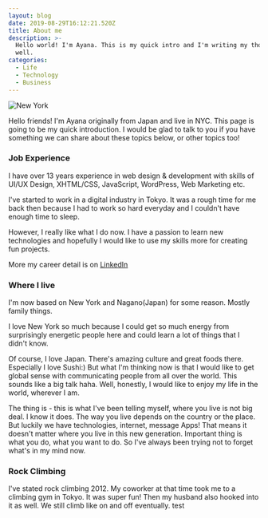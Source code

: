```yaml
---
layout: blog
date: 2019-08-29T16:12:21.520Z
title: About me
description: >-
  Hello world! I'm Ayana. This is my quick intro and I'm writing my thoughts as
  well.
categories:
  - Life
  - Technology
  - Business
---
```

![New York](/uploads/img_newyork.jpg)

Hello friends! I'm Ayana originally from Japan and live in NYC. This page is going to be my quick introduction. I would be glad to talk to you if you have something we can share about these topics below, or other topics too!

<h3>Job Experience</h3>
I have over 13 years experience in web design & development with skills of UI/UX Design, XHTML/CSS, JavaScript, WordPress, Web Marketing etc.

I've started to work in a digital industry in Tokyo. It was a rough time for me back then because I had to work so hard everyday and I couldn't have enough time to sleep. 

However, I really like what I do now. I have a passion to learn new technologies and hopefully I would like to use my skills more for creating fun projects.

More my career detail is on <a href="https://www.linkedin.com/in/ayana-osawa-22b623b" target="_blank" rel="noopener noreferrer">LinkedIn</a>

<!--* **What I want to do**<br>

1. I would like to establish the life between Japan and New York. Especially, I have an interesting old house in Japan and it's going to be great if I could connect 

2. I would like to 

After all, the important thing for me is enjoying the life with close friends and people and hopefully make them happy, I would say. \

I would like to support local businesses, services related to food, communities for people using my experiences and technologies.-->

<h3>Where I live</h3>
I'm now based on New York and Nagano(Japan) for some reason. Mostly family things.

I love New York so much because I could get so much energy from surprisingly energetic people here and could learn a lot of things that I didn't know.

Of course, I love Japan. There's amazing culture and great foods there. Especially I love Sushi:)
But what I'm thinking now is that I would like to get global sense with communicating people from all over the world. This sounds like a big talk haha. Well, honestly, I would like to enjoy my life in the world, wherever I am.

The thing is - this is what I've been telling myself, where you live is not big deal. I know it does. The way you live depends on the country or the place. But luckily we have technologies, internet, message Apps! That means it doesn't matter where you live in this new generation. Important thing is what you do, what you want to do. So I've always been trying not to forget what's in my mind now.

<h3>Rock Climbing</h3>
I've stated rock climbing 2012. My coworker at that time took me to a climbing gym in Tokyo. It was super fun! Then my husband also hooked into it as well. We still climb like on and off eventually.
test
